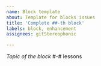 ```yaml
---
name: Block template
about: Template for blocks issues
title: 'Complete ##-th block'
labels: block, enhancement
assignees: gitStereophonic

---
```


*Topic of the block*
#-# lessons
